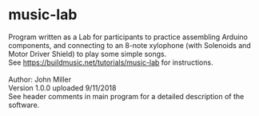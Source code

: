# music-lab
Program written as a Lab for participants to practice assembling Arduino components, and connecting to an 8-note xylophone (with Solenoids and Motor Driver Shield) to play some simple songs. <br>
See https://buildmusic.net/tutorials/music-lab for instructions. <br>
<br>
Author: John Miller <br>
Version 1.0.0 uploaded 9/11/2018 <br>
See header comments in main program for a detailed description of the software. <br>
